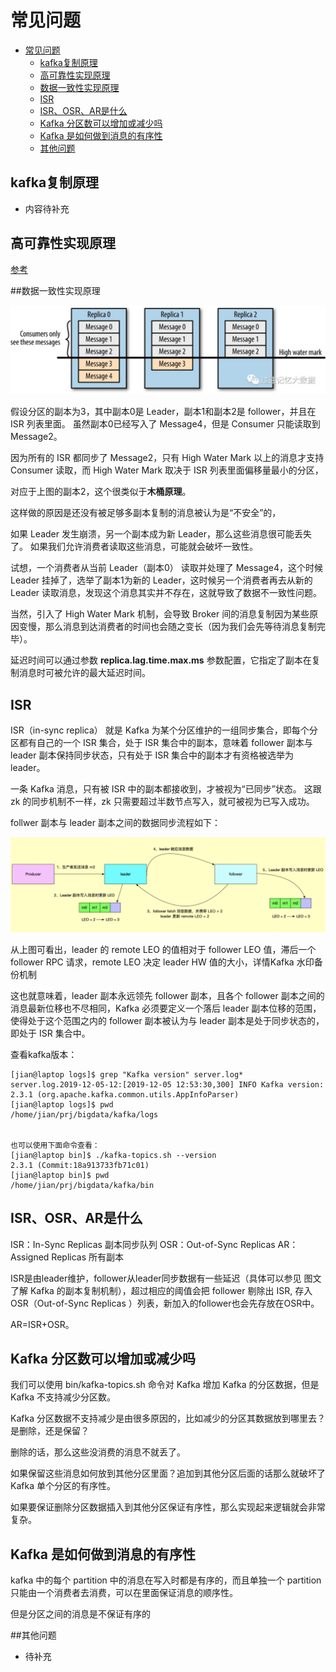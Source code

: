 # 常见问题
<!-- TOC -->

- [常见问题](#常见问题)
    - [kafka复制原理](#kafka复制原理)
    - [高可靠性实现原理](#高可靠性实现原理)
    - [数据一致性实现原理](#数据一致性实现原理)
    - [ISR](#isr)
    - [ISR、OSR、AR是什么](#isrosrar是什么)
    - [Kafka 分区数可以增加或减少吗](#kafka-分区数可以增加或减少吗)
    - [Kafka 是如何做到消息的有序性](#kafka-是如何做到消息的有序性)
    - [其他问题](#其他问题)

<!-- /TOC -->

## kafka复制原理
* 内容待补充


## 高可靠性实现原理

[参考](https://mp.weixin.qq.com/s?__biz=MzA5MTc0NTMwNQ==&mid=2650716970&idx=1&sn=3875dd83ca35c683bfa42135c55a03ab&chksm=887da65cbf0a2f4aeae51f4d41fa8dec9c66af17fbc423eb5a1b0d35d20348880c8b2539ddbf&scene=21#wechat_redirect)

##数据一致性实现原理


![](https://raw.githubusercontent.com/Syncma/Figurebed/master/img/640.jpg)


假设分区的副本为3，其中副本0是 Leader，副本1和副本2是 follower，并且在 ISR 列表里面。
虽然副本0已经写入了 Message4，但是 Consumer 只能读取到 Message2。

因为所有的 ISR 都同步了 Message2，只有 High Water Mark 以上的消息才支持 Consumer 读取，而 High Water Mark 取决于 ISR 列表里面偏移量最小的分区，

对应于上图的副本2，这个很类似于**木桶原理**。

这样做的原因是还没有被足够多副本复制的消息被认为是“不安全”的，

如果 Leader 发生崩溃，另一个副本成为新 Leader，那么这些消息很可能丢失了。
如果我们允许消费者读取这些消息，可能就会破坏一致性。

试想，一个消费者从当前 Leader（副本0） 读取并处理了 Message4，这个时候 Leader 挂掉了，选举了副本1为新的 Leader，这时候另一个消费者再去从新的 Leader 读取消息，发现这个消息其实并不存在，这就导致了数据不一致性问题。

当然，引入了 High Water Mark 机制，会导致 Broker 间的消息复制因为某些原因变慢，那么消息到达消费者的时间也会随之变长（因为我们会先等待消息复制完毕）。

延迟时间可以通过参数 **replica.lag.time.max.ms** 参数配置，它指定了副本在复制消息时可被允许的最大延迟时间。



## ISR

ISR（in-sync replica） 就是 Kafka 为某个分区维护的一组同步集合，即每个分区都有自己的一个 ISR 集合，处于 ISR 集合中的副本，意味着 follower 副本与 leader 副本保持同步状态，只有处于 ISR 集合中的副本才有资格被选举为 leader。

一条 Kafka 消息，只有被 ISR 中的副本都接收到，才被视为“已同步”状态。
这跟 zk 的同步机制不一样，zk 只需要超过半数节点写入，就可被视为已写入成功。

follwer 副本与 leader 副本之间的数据同步流程如下：

![enter image description here](https://raw.githubusercontent.com/Syncma/Figurebed/master/img/20191103134411.png)



从上图可看出，leader 的 remote LEO 的值相对于 follower LEO 值，滞后一个 follower RPC 请求，remote LEO 决定 leader HW 值的大小，详情Kafka 水印备份机制

这也就意味着，leader 副本永远领先 follower 副本，且各个 follower 副本之间的消息最新位移也不尽相同，Kafka 必须要定义一个落后 leader 副本位移的范围，使得处于这个范围之内的 follower 副本被认为与 leader 副本是处于同步状态的，即处于 ISR 集合中。


查看kafka版本：

```
[jian@laptop logs]$ grep "Kafka version" server.log*
server.log.2019-12-05-12:[2019-12-05 12:53:30,300] INFO Kafka version: 2.3.1 (org.apache.kafka.common.utils.AppInfoParser)
[jian@laptop logs]$ pwd
/home/jian/prj/bigdata/kafka/logs


也可以使用下面命令查看：
[jian@laptop bin]$ ./kafka-topics.sh --version
2.3.1 (Commit:18a913733fb71c01)
[jian@laptop bin]$ pwd
/home/jian/prj/bigdata/kafka/bin
```



## ISR、OSR、AR是什么
ISR：In-Sync Replicas 副本同步队列
OSR：Out-of-Sync Replicas 
AR：Assigned Replicas 所有副本

ISR是由leader维护，follower从leader同步数据有一些延迟（具体可以参见 图文了解 Kafka 的副本复制机制），超过相应的阈值会把 follower 剔除出 ISR, 存入OSR（Out-of-Sync Replicas ）列表，新加入的follower也会先存放在OSR中。

AR=ISR+OSR。


## Kafka 分区数可以增加或减少吗
我们可以使用 bin/kafka-topics.sh 命令对 Kafka 增加 Kafka 的分区数据，但是 Kafka 不支持减少分区数。 

Kafka 分区数据不支持减少是由很多原因的，比如减少的分区其数据放到哪里去？是删除，还是保留？

删除的话，那么这些没消费的消息不就丢了。

如果保留这些消息如何放到其他分区里面？追加到其他分区后面的话那么就破坏了 Kafka 单个分区的有序性。

如果要保证删除分区数据插入到其他分区保证有序性，那么实现起来逻辑就会非常复杂。


##  Kafka 是如何做到消息的有序性
kafka 中的每个 partition 中的消息在写入时都是有序的，而且单独一个 partition 只能由一个消费者去消费，可以在里面保证消息的顺序性。

但是分区之间的消息是不保证有序的

##其他问题

* 待补充